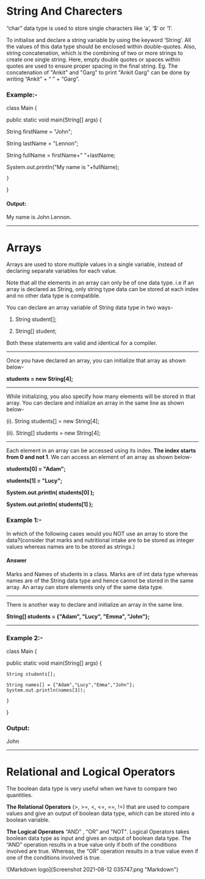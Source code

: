 # String And Charecters
“char” data type is used to store single characters like ‘a’, ‘$’ or ‘1’.
 
To initialise and declare a string variable by using the keyword ‘String’. All the values of this data type should be enclosed within double-quotes.
Also, string concatenation, which is the combining of two or more strings to create one single string. Here, empty double quotes or spaces within quotes are used to ensure proper spacing in the final string. Eg. The concatenation of "Ankit" and "Garg" to print "Ankit Garg" can be done by writing “Ankit” + “ ” + “Garg”.

### Example:-

class Main {

  public static void main(String[] args) {
  
   String firstName = "John";
   
   String lastName = "Lennon";
   
   String fullName = firstName+" "+lastName;
   
   System.out.println("My name is "+fullName);
   
    }
}
#### Output:
My name is John Lennon.
___
# Arrays
Arrays are used to store multiple values in a single variable, instead of declaring separate variables for each value.

Note that all the elements in an array can only be of one data type. i.e if an array is declared as String, only string type data can be stored at each index and no other data type is compatible.

You can declare an array variable of String data type in two ways-

1. String student[];
 

2. String[] student;
 

Both these statements are valid and identical for a compiler.
***
Once you have declared an array, you can initialize that array as shown below-

 **students = new String[4];**
***
While initializing, you also specify how many elements will be stored in that array. You can declare and initialize an array in the same line as shown below-

 (i).  String students[] = new String[4];
 

 (ii). String[] students = new String[4];
 ***
Each element in an array can be accessed using its index. **The index starts from 0 and not 1**. We can access an element of an array as shown below-

**students[0] = "Adam";**

**students[1] = "Lucy";**

**System.out.println( students[0] );**

**System.out.println( students[1] );**

### Example 1:-

In which of the following cases would you NOT use an array to store the data?(consider that marks and nutritional intake are to be stored as integer values whereas names are to be stored as strings.)

#### Answer

Marks and Names of students in a class. Marks are of int data type whereas names are of the String data type and hence cannot be stored in the same array. An array can store elements only of the same data type.
***
There is another way to declare and initialize an array in the same line.

**String[] students = {"Adam", "Lucy", "Emma", "John"};**

***
### Example 2:-

class Main {

  public static void main(String[] args) {
  
    String students[];
    
    String names[] = {"Adam","Lucy","Emma","John"}; System.out.println(names[3]);
    
    }
}

### Output:

John
___
# Relational and Logical Operators
The boolean data type is very useful when we have to compare two quantities.

**The Relational Operators** (>, >=, <, <=, ==, !=) that are used to compare values and give an output of boolean data type, which can be stored into a boolean variable.

**The Logical Operators** “AND” , “OR” and "NOT". Logical Operators takes boolean data type as input and gives an output of boolean data type. The “AND” operation results in a true value only if both of the conditions involved are true. Whereas, the “OR” operation results in a true value even if one of the conditions involved is true.

![Markdown logo](Screenshot 2021-08-12 035747.png "Markdown")
